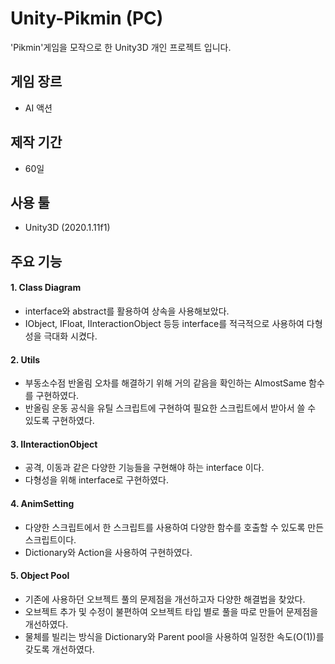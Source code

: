 # Unity-Pikmin (PC)
'Pikmin'게임을 모작으로 한 Unity3D 개인 프로젝트 입니다.

## 게임 장르
* AI 액션
## 제작 기간
* 60일
## 사용 툴
* Unity3D (2020.1.11f1)

## 주요 기능
#### 1. Class Diagram
* interface와 abstract를 활용하여 상속을 사용해보았다.
* IObject, IFloat, IInteractionObject 등등 interface를 적극적으로 사용하여 다형성을 극대화 시켰다.

#### 2. Utils
* 부동소수점 반올림 오차를 해결하기 위해 거의 같음을 확인하는 AlmostSame 함수를 구현하였다.
* 반올림 운동 공식을 유틸 스크립트에 구현하여 필요한 스크립트에서 받아서 쓸 수 있도록 구현하였다.

#### 3. IInteractionObject
* 공격, 이동과 같은 다양한 기능들을 구현해야 하는 interface 이다.
* 다형성을 위해 interface로 구현하였다.

#### 4. AnimSetting
* 다양한 스크립트에서 한 스크립트를 사용하여 다양한 함수를 호출할 수 있도록 만든 스크립트이다.
* Dictionary와 Action을 사용하여 구현하였다.

#### 5. Object Pool
* 기존에 사용하던 오브젝트 풀의 문제점을 개선하고자 다양한 해결법을 찾았다.
* 오브젝트 추가 및 수정이 불편하여 오브젝트 타입 별로 풀을 따로 만들어 문제점을 개선하였다.
* 물체를 빌리는 방식을 Dictionary와 Parent pool을 사용하여 일정한 속도(O(1))를 갖도록 개선하였다.
